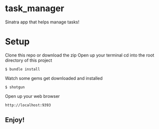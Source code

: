 # task_manager
Sinatra app that helps manage tasks!


# Setup
Clone this repo or download the zip
Open up your terminal
cd into the root directory of this project

    $ bundle install
    
Watch some gems get downloaded and installed

    $ shotgun
    
Open up your web browser

    http://localhost:9393

## Enjoy!
